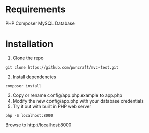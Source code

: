 # Requirements
PHP
Composer
MySQL Database

# Installation
1. Clone the repo
```
git clone https://github.com/pwncraft/mvc-test.git
```
2. Install dependencies 
```
composer install
```
3. Copy or rename config/app.php.example to app.php
4. Modify the new config/app.php with your database credentials
5. Try it out with built in PHP web server
```
php -S localhost:8000
```
Browse to http://localhost:8000
